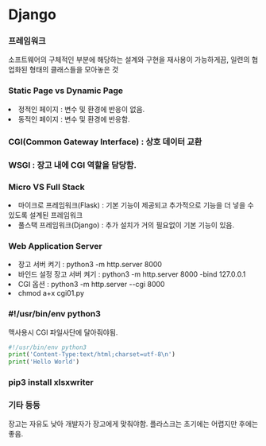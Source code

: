 # Django

### 프레임워크

소프트웨어의 구체적인 부분에 해당하는 설계와 구현을 재사용이 가능하게끔, 일련의 협업화된 형태의 클래스들을 모아놓은 것

### Static Page vs Dynamic Page

<li> 정적인 페이지 : 변수 및 환경에 반응이 없음. 
<li> 동적인 페이지 : 변수 및 환경에 반응함.

### CGI(Common Gateway Interface) : 상호 데이터 교환

### WSGI : 장고 내에 CGI 역할을 담당함.

### Micro VS Full Stack 

<li> 마이크로 프레임워크(Flask) : 기본 기능이 제공되고 추가적으로 기능을 더 넣을 수 있도록 설계된 프레임워크
<li> 풀스택 프레임워크(Django)  : 추가 설치가 거의 필요없이 기본 기능이 있음.

### Web Application Server 

<li> 장고 서버 켜기 : python3 -m http.server 8000
<li> 바인드 설정 장고 서버 켜기 : python3 -m http.server 8000 -bind 127.0.0.1
<li> CGI 옵션 : python3 -m http.server --cgi 8000
<li> chmod a+x cgi01.py

### #!/usr/bin/env python3

맥사용시 CGI 파일사단에 달아줘야됨.

```python
#!/usr/bin/env python3
print('Content-Type:text/html;charset=utf-8\n')
print('Hello World')
```

### pip3 install xlsxwriter





### 기타 등등

 장고는 자유도 낮아 개발자가 장고에게 맞춰야함. 플라스크는 초기에는 어렵지만 후에는 좋음.